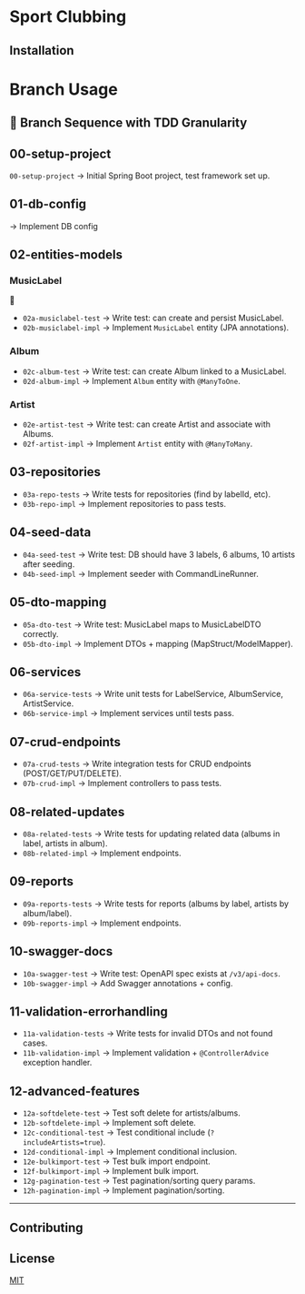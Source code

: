 # Sport Clubbing

## Installation

# Branch Usage

## 🚀 Branch Sequence with TDD Granularity

## 00-setup-project
`00-setup-project` → Initial Spring Boot project, test framework set up.

## 01-db-config
 → Implement DB config

## 02-entities-models
### MusicLabel
🙏
- `02a-musiclabel-test` → Write test: can create and persist MusicLabel.
- `02b-musiclabel-impl` → Implement `MusicLabel` entity (JPA annotations).

### Album
- `02c-album-test` → Write test: can create Album linked to a MusicLabel.
- `02d-album-impl` → Implement `Album` entity with `@ManyToOne`.

### Artist
- `02e-artist-test` → Write test: can create Artist and associate with Albums.
- `02f-artist-impl` → Implement `Artist` entity with `@ManyToMany`.

## 03-repositories
- `03a-repo-tests` → Write tests for repositories (find by labelId, etc).
- `03b-repo-impl` → Implement repositories to pass tests.

## 04-seed-data
- `04a-seed-test` → Write test: DB should have 3 labels, 6 albums, 10 artists after seeding.
- `04b-seed-impl` → Implement seeder with CommandLineRunner.

## 05-dto-mapping
- `05a-dto-test` → Write test: MusicLabel maps to MusicLabelDTO correctly.
- `05b-dto-impl` → Implement DTOs + mapping (MapStruct/ModelMapper).

## 06-services
- `06a-service-tests` → Write unit tests for LabelService, AlbumService, ArtistService.
- `06b-service-impl` → Implement services until tests pass.

## 07-crud-endpoints
- `07a-crud-tests` → Write integration tests for CRUD endpoints (POST/GET/PUT/DELETE).
- `07b-crud-impl` → Implement controllers to pass tests.

## 08-related-updates
- `08a-related-tests` → Write tests for updating related data (albums in label, artists in album).
- `08b-related-impl` → Implement endpoints.

## 09-reports
- `09a-reports-tests` → Write tests for reports (albums by label, artists by album/label).
- `09b-reports-impl` → Implement endpoints.

## 10-swagger-docs
- `10a-swagger-test` → Write test: OpenAPI spec exists at `/v3/api-docs`.
- `10b-swagger-impl` → Add Swagger annotations + config.

## 11-validation-errorhandling
- `11a-validation-tests` → Write tests for invalid DTOs and not found cases.
- `11b-validation-impl` → Implement validation + `@ControllerAdvice` exception handler.

## 12-advanced-features
- `12a-softdelete-test` → Test soft delete for artists/albums.
- `12b-softdelete-impl` → Implement soft delete.
- `12c-conditional-test` → Test conditional include (`?includeArtists=true`).
- `12d-conditional-impl` → Implement conditional inclusion.
- `12e-bulkimport-test` → Test bulk import endpoint.
- `12f-bulkimport-impl` → Implement bulk import.
- `12g-pagination-test` → Test pagination/sorting query params.
- `12h-pagination-impl` → Implement pagination/sorting.

---


## Contributing

## License

[MIT](https://choosealicense.com/licenses/mit/)
